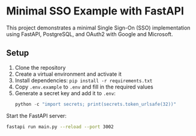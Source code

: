 # Minimal SSO Example with FastAPI

This project demonstrates a minimal Single Sign-On (SSO) implementation using FastAPI, PostgreSQL, and OAuth2 with Google and Microsoft.


## Setup

1. Clone the repository
2. Create a virtual environment and activate it
3. Install dependencies: `pip install -r requirements.txt`
4. Copy `.env.example` to `.env` and fill in the required values
5. Generate a secret key and add it to `.env`:
   ```python
   python -c "import secrets; print(secrets.token_urlsafe(32))"
   ```

Start the FastAPI server:
```bash
fastapi run main.py --reload --port 3002
```